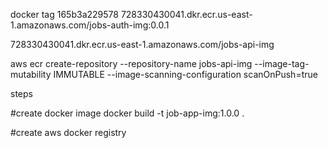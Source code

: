 docker tag 165b3a229578 728330430041.dkr.ecr.us-east-1.amazonaws.com/jobs-auth-img:0.0.1

728330430041.dkr.ecr.us-east-1.amazonaws.com/jobs-api-img

aws ecr create-repository --repository-name jobs-api-img --image-tag-mutability IMMUTABLE --image-scanning-configuration scanOnPush=true

steps

#create docker image
docker build -t job-app-img:1.0.0 .

#create aws docker registry
